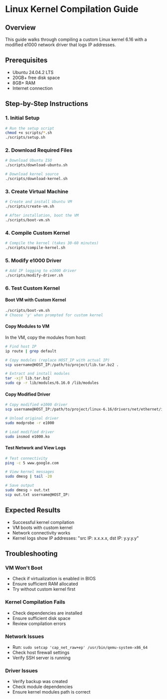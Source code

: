 # Linux Kernel Compilation Guide

## Overview
This guide walks through compiling a custom Linux kernel 6.16 with a modified e1000 network driver that logs IP addresses.

## Prerequisites
- Ubuntu 24.04.2 LTS
- 20GB+ free disk space
- 8GB+ RAM
- Internet connection

## Step-by-Step Instructions

### 1. Initial Setup
```bash
# Run the setup script
chmod +x scripts/*.sh
./scripts/setup.sh
```

### 2. Download Required Files
```bash
# Download Ubuntu ISO
./scripts/download-ubuntu.sh

# Download kernel source
./scripts/download-kernel.sh
```

### 3. Create Virtual Machine
```bash
# Create and install Ubuntu VM
./scripts/create-vm.sh

# After installation, boot the VM
./scripts/boot-vm.sh
```

### 4. Compile Custom Kernel
```bash
# Compile the kernel (takes 30-60 minutes)
./scripts/compile-kernel.sh
```

### 5. Modify e1000 Driver
```bash
# Add IP logging to e1000 driver
./scripts/modify-driver.sh
```

### 6. Test Custom Kernel

#### Boot VM with Custom Kernel
```bash
./scripts/boot-vm.sh
# Choose 'y' when prompted for custom kernel
```

#### Copy Modules to VM
In the VM, copy the modules from host:
```bash
# Find host IP
ip route | grep default

# Copy modules (replace HOST_IP with actual IP)
scp username@HOST_IP:/path/to/project/lib.tar.bz2 .

# Extract and install modules
tar -xjf lib.tar.bz2
sudo cp -r lib/modules/6.16.0 /lib/modules
```

#### Copy Modified Driver
```bash
# Copy modified e1000 driver
scp username@HOST_IP:/path/to/project/linux-6.16/drivers/net/ethernet/intel/e1000/e1000.ko .

# Unload original driver
sudo modprobe -r e1000

# Load modified driver
sudo insmod e1000.ko
```

#### Test Network and View Logs
```bash
# Test connectivity
ping -c 5 www.google.com

# View kernel messages
sudo dmesg | tail -20

# Save output
sudo dmesg > out.txt
scp out.txt username@HOST_IP:
```

## Expected Results
- Successful kernel compilation
- VM boots with custom kernel
- Network connectivity works
- Kernel logs show IP addresses: "src IP: x.x.x.x, dst IP: y.y.y.y"

## Troubleshooting

### VM Won't Boot
- Check if virtualization is enabled in BIOS
- Ensure sufficient RAM allocated
- Try without custom kernel first

### Kernel Compilation Fails
- Check dependencies are installed
- Ensure sufficient disk space
- Review compilation errors

### Network Issues
- Run: `sudo setcap 'cap_net_raw+ep' /usr/bin/qemu-system-x86_64`
- Check host firewall settings
- Verify SSH server is running

### Driver Issues
- Verify backup was created
- Check module dependencies
- Ensure kernel modules path is correct